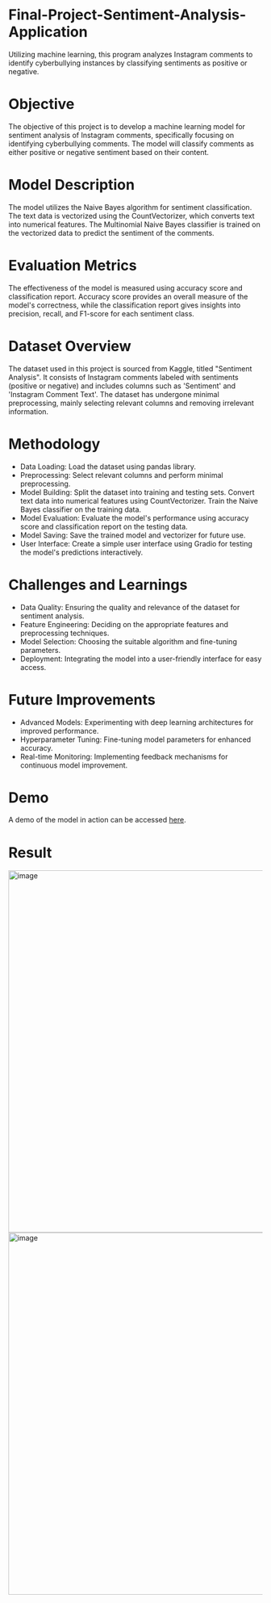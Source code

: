 # Final-Project-Sentiment-Analysis-Application
Utilizing machine learning, this program analyzes Instagram comments to identify cyberbullying instances by classifying sentiments as positive or negative.

# Objective
The objective of this project is to develop a machine learning model for sentiment analysis of Instagram comments, specifically focusing on identifying cyberbullying comments. The model will classify comments as either positive or negative sentiment based on their content.

# Model Description
The model utilizes the Naive Bayes algorithm for sentiment classification. The text data is vectorized using the CountVectorizer, which converts text into numerical features. The Multinomial Naive Bayes classifier is trained on the vectorized data to predict the sentiment of the comments.

# Evaluation Metrics
The effectiveness of the model is measured using accuracy score and classification report. Accuracy score provides an overall measure of the model's correctness, while the classification report gives insights into precision, recall, and F1-score for each sentiment class.

# Dataset Overview
The dataset used in this project is sourced from Kaggle, titled "Sentiment Analysis". It consists of Instagram comments labeled with sentiments (positive or negative) and includes columns such as 'Sentiment' and 'Instagram Comment Text'. The dataset has undergone minimal preprocessing, mainly selecting relevant columns and removing irrelevant information.

# Methodology
- Data Loading: Load the dataset using pandas library.
- Preprocessing: Select relevant columns and perform minimal preprocessing.
- Model Building: Split the dataset into training and testing sets. Convert text data into numerical features using CountVectorizer. Train the Naive Bayes classifier on the training data.
- Model Evaluation: Evaluate the model's performance using accuracy score and classification report on the testing data.
- Model Saving: Save the trained model and vectorizer for future use.
- User Interface: Create a simple user interface using Gradio for testing the model's predictions interactively.

# Challenges and Learnings
- Data Quality: Ensuring the quality and relevance of the dataset for sentiment analysis.
- Feature Engineering: Deciding on the appropriate features and preprocessing techniques.
- Model Selection: Choosing the suitable algorithm and fine-tuning parameters.
- Deployment: Integrating the model into a user-friendly interface for easy access.

# Future Improvements
- Advanced Models: Experimenting with deep learning architectures for improved performance.
- Hyperparameter Tuning: Fine-tuning model parameters for enhanced accuracy.
- Real-time Monitoring: Implementing feedback mechanisms for continuous model improvement.

# Demo
A demo of the model in action can be accessed [here](https://d304a714c33e1e9ad3.gradio.live).


# Result
<img width="718" alt="image" src="https://github.com/Rifqiakmals12/Final-Project-Sentiment-Analysis-Application/assets/72428679/e52125d3-1cfd-4520-96e9-b9e829e7036b">
<img width="718" alt="image" src="https://github.com/Rifqiakmals12/Final-Project-Sentiment-Analysis-Application/assets/72428679/fc43a5fd-31f6-400e-9fca-5bc88fe8d476">


